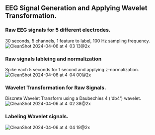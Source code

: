 ## EEG Signal Generation and Applying Wavelet Transformation.

### Raw EEG signals for 5 different electrodes. 
30 seconds, 5 channels, 1 feature to label, 100 Hz sampling frequency.
![CleanShot 2024-04-06 at 4  03 13@2x](https://github.com/diko0071/eeg_gen_transform/assets/82669452/a554c9d8-8ce0-4cfe-b6d4-30109a29b146)

### Raw signals lableing and normalization 
Spike each 5 seconds for 1 second and applying z-normalization.
![CleanShot 2024-04-06 at 4  04 00@2x](https://github.com/diko0071/eeg_gen_transform/assets/82669452/92b9a29b-ca44-4827-b7c5-7f4d9a654c20)

### Wavelet Transformation for Raw Signals. 
Discrete Wavelet Transform using a Daubechies 4 ('db4') wavelet.
![CleanShot 2024-04-06 at 4  02 38@2x](https://github.com/diko0071/eeg_gen_transform/assets/82669452/b7a5f7bf-42f8-4dab-a082-b5c498c80489)

### Labeling Wavelet signals. 
![CleanShot 2024-04-06 at 4  04 19@2x](https://github.com/diko0071/eeg_gen_transform/assets/82669452/1be1caae-b8f5-492c-9362-72daecc66dd1)


